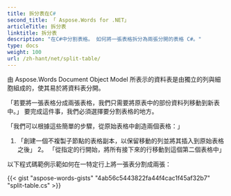 ```yaml
---
title: 拆分表在C#
second_title: 「 Aspose.Words for .NET」
articleTitle: 拆分表
linktitle: 拆分表
description: "在C#中分割表格。 如何將一張表格拆分為兩張分開的表格 C#。"
type: docs
weight: 100
url: /zh-hant/net/split-table/
---
```


由 Aspose.Words Document Object Model 所表示的資料表是由獨立的列與細胞組成的，使其易於將資料表分開。

「若要將一張表格分成兩張表格，我們只需要將原表中的部份資料列移動到新表中。」 要完成這件事，我們必須選擇要分割表格的地方。

「我們可以根據這些簡單的步驟，從原始表格中創造兩個表格：」

1. 「創建一個不複製子節點的表格副本，以保留移動的列並將其插入到原始表格之後」
2。 「從指定的行開始，將所有接下來的行移動到這個第二個表格中」

以下程式碼範例示範如何在一特定行上將一張表分割成兩張：

{{< gist "aspose-words-gists" "4ab56c5443822fa44f4cac1f45af32b7" "split-table.cs" >}}
